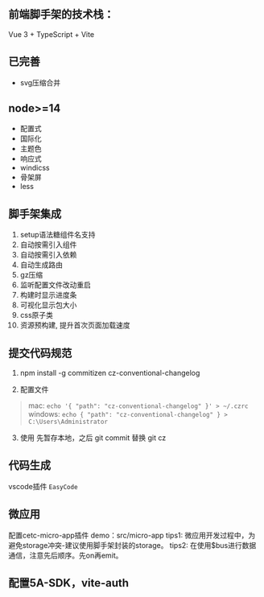 ## 前端脚手架的技术栈：
   Vue 3 + TypeScript + Vite

## 已完善
- svg压缩合并

## node>=14 
- 配置式
- 国际化
- 主题色
- 响应式
- windicss
- 骨架屏
- less

## 脚手架集成

1. setup语法糖组件名支持
2. 自动按需引入组件
3. 自动按需引入依赖
4. 自动生成路由
5. gz压缩
6. 监听配置文件改动重启
7. 构建时显示进度条
8. 可视化显示包大小
9. css原子类
10. 资源预构建, 提升首次页面加载速度


## 提交代码规范

1. npm install -g commitizen cz-conventional-changelog

2. 配置文件
> mac:      `echo '{ "path": "cz-conventional-changelog" }' > ~/.czrc ` 
> windows:  `echo { "path": "cz-conventional-changelog" } > C:\Users\Administrator`

3. 使用
先暂存本地，之后 git commit 替换 git cz


## 代码生成
vscode插件 `EasyCode`

## 微应用
配置cetc-micro-app插件
demo：src/micro-app
  tips1: 微应用开发过程中，为避免storage冲突-建议使用脚手架封装的storage。
  tips2: 在使用$bus进行数据通信，注意先后顺序。先on再emit。

## 配置5A-SDK，vite-auth